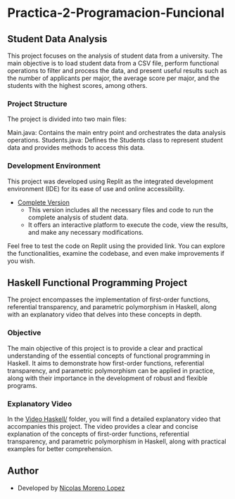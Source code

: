 # Practica-2-Programacion-Funcional

## Student Data Analysis
This project focuses on the analysis of student data from a university. The main objective is to load student data from a CSV file, perform functional operations to filter and process the data, and present useful results such as the number of applicants per major, the average score per major, and the students with the highest scores, among others.

### Project Structure
The project is divided into two main files:

Main.java: Contains the main entry point and orchestrates the data analysis operations.
Students.java: Defines the Students class to represent student data and provides methods to access this data.

### Development Environment

This project was developed using Replit as the integrated development environment (IDE) for its ease of use and online accessibility.

- [Complete Version](https://replit.com/join/ttbohzhnzt-nickolas10moren)
    - This version includes all the necessary files and code to run the complete analysis of student data.
    - It offers an interactive platform to execute the code, view the results, and make any necessary modifications.

Feel free to test the code on Replit using the provided link. You can explore the functionalities, examine the codebase, and even make improvements if you wish.

## Haskell Functional Programming Project

The project encompasses the implementation of first-order functions, referential transparency, and parametric polymorphism in Haskell, along with an explanatory video that delves into these concepts in depth.

### Objective

The main objective of this project is to provide a clear and practical understanding of the essential concepts of functional programming in Haskell. It aims to demonstrate how first-order functions, referential transparency, and parametric polymorphism can be applied in practice, along with their importance in the development of robust and flexible programs.

### Explanatory Video

In the [Video Haskell/](https://github.com/Nicorenox/Practica-2-Programacion-Funcional-/blob/95dcc4d0b2a5b9ebcc87f152c205c73f19cb1de7/Video%20Haskell/Video%20explicativo) folder, you will find a detailed explanatory video that accompanies this project. The video provides a clear and concise explanation of the concepts of first-order functions, referential transparency, and parametric polymorphism in Haskell, along with practical examples for better comprehension.

## Author

- Developed by [Nicolas Moreno Lopez](https://github.com/Nicorenox)
